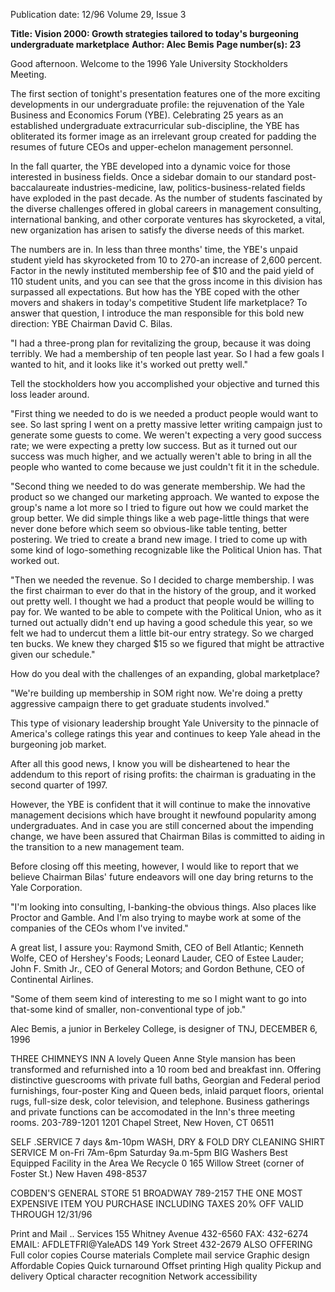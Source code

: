Publication date: 12/96
Volume 29, Issue 3

**Title: Vision 2000: Growth strategies tailored to today's burgeoning undergraduate marketplace**
**Author: Alec Bemis**
**Page number(s): 23**

Good afternoon. Welcome to the 1996 Yale University Stockholders Meeting.

The first section of tonight's presentation features one of the more exciting developments in our undergraduate profile: the rejuvenation of the Yale Business and Economics Forum (YBE). Celebrating 25 years as an established undergraduate extracurricular sub-discipline, the YBE has obliterated its former image as an irrelevant group created for padding the resumes of future CEOs and upper-echelon management personnel.

In the fall quarter, the YBE developed into a dynamic voice for those interested in business fields. Once a sidebar domain to our standard post-baccalaureate industries-medicine, law, politics-business-related fields have exploded in the past decade. As the number of students fascinated by the diverse challenges offered in global careers in management consulting, international banking, and other corporate ventures has skyrocketed, a vital, new organization has arisen to satisfy the diverse needs of this market.

The numbers are in. In less than three months' time, the YBE's unpaid student yield has skyrocketed from 10 to 270-an increase of 2,600 percent. Factor in the newly instituted membership fee of $10 and the paid yield of 110 student units, and you can see that the gross income in this division has surpassed all expectations. But how has the YBE coped with the other movers and shakers in today's competitive Student life marketplace? To answer that question, I introduce the man responsible for this bold new direction: YBE Chairman David C. Bilas.

"I had a three-prong plan for revitalizing the group, because it was doing terribly. We had a membership of ten people last year. So I had a few goals I wanted to hit, and it looks like it's worked out pretty well."

Tell the stockholders how you accomplished your objective and turned this loss leader around.

"First thing we needed to do is we needed a product people would want to see. So last spring I went on a pretty massive letter writing campaign just to generate some guests to come. We weren't expecting a very good success rate; we were expecting a pretty low success. But as it turned out our success was much higher, and we actually weren't able to bring in all the people who wanted to come because we just couldn't fit it in the schedule.

"Second thing we needed to do was generate membership. We had the product so we changed our marketing approach. We wanted to expose the group's name a lot more so I tried to figure out how we could market the group better. We did simple things like a web page-little things that were never done before which seem so obvious-like table tenting, better postering. We tried to create a brand new image. I tried to come up with some kind of logo-something recognizable like the Political Union has. That worked out.

"Then we needed the revenue. So I decided to charge membership. I was the first chairman to ever do that in the history of the group, and it worked out pretty well. I thought we had a product that people would be willing to pay for. We wanted to be able to compete with the Political Union, who as it turned out actually didn't end up having a good schedule this year, so we felt we had to undercut them a little bit-our entry strategy. So we charged ten bucks. We knew they charged $15 so we figured that might be attractive given our schedule."

How do you deal with the challenges of an expanding, global marketplace?

"We're building up membership in SOM right now. We're doing a pretty aggressive campaign there to get graduate students involved."

This type of visionary leadership brought Yale University to the pinnacle of America's college ratings this year and continues to keep Yale ahead in the burgeoning job market.

After all this good news, I know you will be disheartened to hear the addendum to this report of rising profits: the chairman is graduating in the second quarter of 1997.

However, the YBE is confident that it will continue to make the innovative management decisions which have brought it newfound popularity among undergraduates. And in case you are still concerned about the impending change, we have been assured that Chairman Bilas is committed to aiding in the transition to a new management team.

Before closing off this meeting, however, I would like to report that we believe Chairman Bilas' future endeavors will one day bring returns to the Yale Corporation.

"I'm looking into consulting, I-banking-the obvious things. Also places like Proctor and Gamble. And I'm also trying to maybe work at some of the companies of the CEOs whom I've invited."

A great list, I assure you: Raymond Smith, CEO of Bell Atlantic; Kenneth Wolfe, CEO of Hershey's Foods; Leonard Lauder, CEO of Estee Lauder; John F. Smith Jr., CEO of General Motors; and Gordon Bethune, CEO of Continental Airlines.

"Some of them seem kind of interesting to me so I might want to go into that-some kind of smaller, non-conventional type of job."

Alec Bemis, a junior in Berkeley College, is designer of TNJ, DECEMBER 6, 1996




THREE CHIMNEYS INN 
A lovely Queen Anne Style mansion has 
been transformed and refurnished into a 
10 room bed and breakfast inn. 
Offering distinctive guescrooms with 
private full baths, Georgian and Federal 
period furnishings, four-poster King 
and Queen beds, inlaid parquet floors, 
oriental rugs, full-size desk, color 
television, and telephone. 
Business gatherings and private 
functions can be accomodated in 
the Inn's three meeting rooms. 
203-789-1201 
1201 Chapel Street, New Hoven, CT 06511


SELF .SERVICE 
7 days &m-10pm 
WASH, DRY & FOLD 
DRY CLEANING 
SHIRT SERVICE 
M on-Fri 7Am-6pm 
Saturday 9a.m-5pm 
BIG Washers 
Best Equipped 
Facility in the Area 
We Recycle 
0 
165 Willow Street 
(corner of Foster St.) 
New Haven 498-8537


COBDEN'S 
GENERAL STORE 
51 BROADWAY 789-2157 
THE ONE MOST 
EXPENSIVE ITEM 
YOU PURCHASE 
INCLUDING 
TAXES 
20% 
OFF 
VALID THROUGH 12/31/96


Print and 
Mail .. 
Services 
155 Whitney Avenue 
432-6560 
FAX: 432-6274 
EMAIL: AFDLETFRI@YaleADS 
149 York Street 
432-2679 
ALSO OFFERING 
Full color copies 
Course materials 
Complete mail service 
Graphic design 
Affordable Copies 
Quick turnaround 
Offset printing 
High quality 
Pickup and 
delivery 
Optical character recognition 
Network accessibility